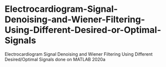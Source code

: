 # Electrocardiogram-Signal-Denoising-and-Wiener-Filtering-Using-Different-Desired-or-Optimal-Signals
Electrocardiogram Signal Denoising and Wiener Filtering Using Different Desired/Optimal Signals done on MATLAB 2020a
